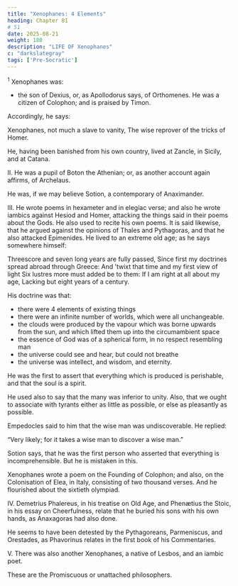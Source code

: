 ```yaml
---
title: "Xenophanes: 4 Elements"
heading: Chapter 81
# 51
date: 2025-08-21
weight: 180
description: "LIFE OF Xenophanes"
c: "darkslategray"
tags: ['Pre-Socratic']
---
```



<sup>1</sup> Xenophanes was:
- the son of Dexius, or, as Apollodorus says, of Orthomenes. He was a citizen of Colophon; and is praised by Timon. 

Accordingly, he says:

Xenophanes, not much a slave to vanity,
The wise reprover of the tricks of Homer.

He, having been banished from his own country, lived at Zancle, in Sicily, and at Catana.


II. He was a pupil of Boton the Athenian; or, as another account again affirms, of Archelaus. 

He was, if we may believe Sotion, a contemporary of Anaximander.

III. He wrote poems in hexameter and in elegiac verse; and also he wrote iambics against Hesiod and Homer, attacking the things said in their poems about the Gods. He also used to recite his own poems. It is said likewise, that he argued against the opinions of Thales and Pythagoras, and that he also attacked Epimenides. He lived to an extreme old age; as he says somewhere himself:

Threescore and seven long years are fully passed,
Since first my doctrines spread abroad through Greece:
And ’twixt that time and my first view of light
Six lustres more must added be to them:
If I am right at all about my age,
Lacking but eight years of a century.

His doctrine was that:
- there were 4 elements of existing things
- there  were an infinite number of worlds, which were all unchangeable. 
- the clouds were produced by the vapour which was borne upwards from the sun, and which lifted them up into the circumambient space
- the essence of God was of a spherical form, in no respect resembling man
- the universe could see and hear, but could not breathe
- the universe was intellect, and wisdom, and eternity. 

He was the first to assert that everything which is produced is perishable, and that the soul is a spirit. 

He used also to say that the many was inferior to unity. Also, that we ought to associate with tyrants either as little as possible, or else as pleasantly as possible.

Empedocles said to him that the wise man was undiscoverable. He replied:

“Very likely; for it takes a wise man to discover a wise man.” 

Sotion says, that he was the first person who asserted that everything is incomprehensible. But he is mistaken in this.

Xenophanes wrote a poem on the Founding of Colophon; and also, on the Colonisation of Elea, in Italy, consisting of two thousand verses. And he flourished about the sixtieth olympiad.


IV. Demetrius Phalereus, in his treatise on Old Age, and Phenætius the Stoic, in his essay on Cheerfulness, relate that he buried his sons with his own hands, as Anaxagoras had also done. 

He seems to have been detested by the Pythagoreans, Parmeniscus, and Orestades, as Phavorinus relates in the first book of his Commentaries.

V. There was also another Xenophanes, a native of Lesbos, and an iambic poet.

These are the Promiscuous or unattached philosophers.
